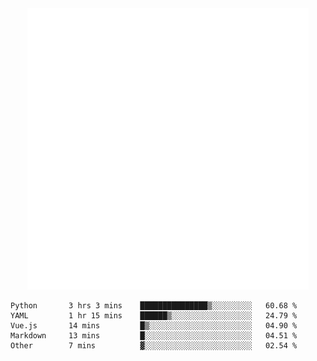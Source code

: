 <div align="center">
    <a href="https://konst.fish">
        <img src="https://raw.githubusercontent.com/konstfish/konstfish/master/fish.svg" alt="Logo" width="450"/>
    </a>
</div>

<!--START_SECTION:waka-->

```text
Python       3 hrs 3 mins    ███████████████▒░░░░░░░░░   60.68 %
YAML         1 hr 15 mins    ██████▒░░░░░░░░░░░░░░░░░░   24.79 %
Vue.js       14 mins         █▒░░░░░░░░░░░░░░░░░░░░░░░   04.90 %
Markdown     13 mins         █░░░░░░░░░░░░░░░░░░░░░░░░   04.51 %
Other        7 mins          ▓░░░░░░░░░░░░░░░░░░░░░░░░   02.54 %
```

<!--END_SECTION:waka-->
